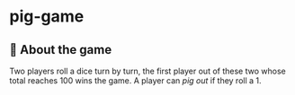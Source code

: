 # pig-game


## 🎲 About the game
Two players roll a dice turn by turn, the first player out of these two whose total reaches 100
wins the game. A player can *pig out* if they roll a 1.

